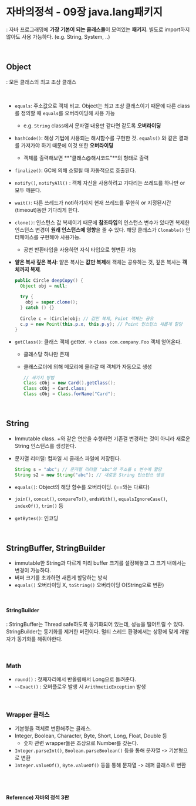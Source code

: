 # 자바의정석 - 09장 java.lang패키지

: 자바 프로그래밍에 **가장 기본이 되는 클래스들**이 모여있는 **패키지**. 별도로 import하지 않아도 사용 가능하다. (e.g. String, System, ..)

<br>

## Object

: 모든 클래스의 최고 조상 클래스

<br>

* `equals`: 주소값으로 객체 비교. Object는 최고 조상 클래스이기 때문에 다른 class를 정의할 때 `equals`를 오버라이딩해 사용 가능

  * e.g. `String` class에서 문자열 내용만 같다면 같도록 **오버라이딩**

* `hashCode()`: 해싱 기법에 사용되는 해시함수를 구현한 것. `equals()` 와 같은 결과를 가져가야 하기 때문에 이것 또한 **오버라이딩**

  * 객체를 출력해보면 **"클래스@해시코드"**의 형태로 출력

* `finalize()`: GC에 의해 소멸될 때 자동적으로 호출된다.

* `notify()`, `notifyAll()` : 객체 자신을 사용하려고 기다리는 쓰레드를 하나만 or 모두 깨운다.

* `wait()`: 다른 쓰레드가 noti하기까지 현재 쓰레드를 무한히 or 지정된시간(timeout)동안 기다리게 한다.

* `clone()`: 인스턴스 값 복제이기 때문에 **참조타입**의 인스턴스 변수가 있다면 복제한 인스턴스 변경이 **원래 인스턴스에 영향**을 줄 수 있다. 해당 클래스가 `Clonable()` 인터페이스를 구현해야 사용가능.

  * 공변 반환타입을 사용하면 자식 타입으로 형변환 가능

* **얕은 복사 깊은 복사**: 얕은 복사는 **값만 복제**해 객체는 공유하는 것, 깊은 복사는 **객체까지 복제**.

  ```java
  public Circle deepCopy() {
    Object obj = null;
    
    try {
      obj = super.clone();
    } catch () {}
    
    Circle c = (Circle)obj; // 값만 복제, Point 객체는 공유
    c.p = new Point(this.p.x, this.p.y); // Point 인스턴스 새롭게 할당
  }
  ```

* `getClass()`: 클래스 객체 getter. -> `class com.company.Foo` 객체 얻어온다. 

  * 클래스당 하나만 존재

  * 클래스로더에 의해 메모리에 올라갈 때 객체가 자동으로 생성

    ```java
    // 세가지 방법
    Class cObj = new Card().getClass();
    Class cObj = Card.class;
    Class cObj = Class.forName("Card");

<br>

## String

* Immutable class. +와 같은 연산을 수행하면 기존걸 변경하는 것이 아니라 새로운 String 인스턴스를 생성한다.

* 문자열 리터럴: 컴파일 시 클래스 파일에 저장된다.

  ```java
  String s = "abc"; // 문자열 리터럴 "abc"의 주소를 s 변수에 할당
  String s2 = new String("abc"); // 새로운 String 인스턴스 생성
  ```

* `equals()`: Object의 해당 함수를 오버라이딩. (==와는 다르다)

* `join()`, `concat()`, `compareTo()`, `endsWith()`, `equalsIgnoreCase()`, `indexOf()`, `trim()` 등

* `getBytes()`: 인코딩

<br>

## StringBuffer, StringBuilder

* immutable한 String과 다르게 미리 buffer 크기를 설정해놓고 그 크기 내에서는 변경이 가능하다.
* 버퍼 크기를 초과하면 새롭게 할당하는 방식
* `equals()` 오버라이딩 X, `toString()` 오버라이딩 O(String으로 변환)

<br>

#### StringBuilder

: StringBuffer는 Thread safe하도록 동기화되어 있는데, 성능을 떨어트릴 수 있다. StringBuilder는 동기화를 제거한 버전이다. 멀티 스레드 환경에서는 상황에 맞게 개발자가 동기화를 해줘야한다.

<br>

### Math

* `round()` : 첫째자리에서 반올림해서 Long으로 돌려준다.
* `~~Exact()` : 오버플로우 발생 시 `ArithmeticException` 발생

<br>

### Wrapper 클래스

* 기본형을 객체로 변환해주는 클래스. 
* Integer, Boolean, Character, Byte, Short, Long, Float, Double 등
  * 숫자 관련 wrapper들은 조상으로 Number를 갖는다.
* `Integer.parseInt()`, `Boolean.parseBoolean()` 등을 통해 문자열 -> 기본형으로 변환
* `Integer.valueOf()`, `Byte.valueOf()` 등을 통해 문자열 -> 래퍼 클래스로 변환

<br><br>

#### Reference) 자바의 정석 3판